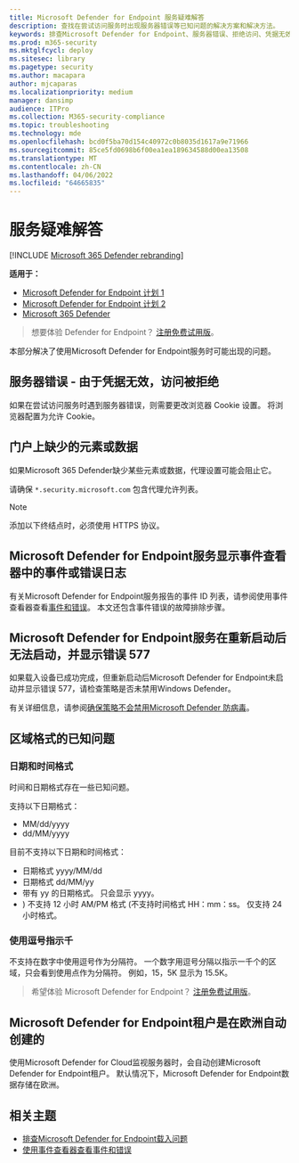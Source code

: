 ```yaml
---
title: Microsoft Defender for Endpoint 服务疑难解答
description: 查找在尝试访问服务时出现服务器错误等已知问题的解决方案和解决方法。
keywords: 排查Microsoft Defender for Endpoint、服务器错误、拒绝访问、凭据无效、无数据、仪表板门户、允许、事件查看器
ms.prod: m365-security
ms.mktglfcycl: deploy
ms.sitesec: library
ms.pagetype: security
ms.author: macapara
author: mjcaparas
ms.localizationpriority: medium
manager: dansimp
audience: ITPro
ms.collection: M365-security-compliance
ms.topic: troubleshooting
ms.technology: mde
ms.openlocfilehash: bcd0f5ba70d154c40972c0b8035d1617a9e71966
ms.sourcegitcommit: 85ce5fd0698b6f00ea1ea189634588d00ea13508
ms.translationtype: MT
ms.contentlocale: zh-CN
ms.lasthandoff: 04/06/2022
ms.locfileid: "64665835"
---
```

# <a name="troubleshoot-service-issues"></a>服务疑难解答

[!INCLUDE [Microsoft 365 Defender rebranding](../../includes/microsoft-defender.md)]

**适用于：**
- [Microsoft Defender for Endpoint 计划 1](https://go.microsoft.com/fwlink/p/?linkid=2154037)
- [Microsoft Defender for Endpoint 计划 2](https://go.microsoft.com/fwlink/p/?linkid=2154037)
- [Microsoft 365 Defender](https://go.microsoft.com/fwlink/?linkid=2118804)

> 想要体验 Defender for Endpoint？ [注册免费试用版](https://signup.microsoft.com/create-account/signup?products=7f379fee-c4f9-4278-b0a1-e4c8c2fcdf7e&ru=https://aka.ms/MDEp2OpenTrial?ocid=docs-wdatp-pullalerts-abovefoldlink)。

本部分解决了使用Microsoft Defender for Endpoint服务时可能出现的问题。

## <a name="server-error---access-is-denied-due-to-invalid-credentials"></a>服务器错误 - 由于凭据无效，访问被拒绝

如果在尝试访问服务时遇到服务器错误，则需要更改浏览器 Cookie 设置。
将浏览器配置为允许 Cookie。

## <a name="elements-or-data-missing-on-the-portal"></a>门户上缺少的元素或数据

如果Microsoft 365 Defender缺少某些元素或数据，代理设置可能会阻止它。

请确保 `*.security.microsoft.com` 包含代理允许列表。

> [!NOTE]
> 添加以下终结点时，必须使用 HTTPS 协议。

## <a name="microsoft-defender-for-endpoint-service-shows-event-or-error-logs-in-the-event-viewer"></a>Microsoft Defender for Endpoint服务显示事件查看器中的事件或错误日志

有关Microsoft Defender for Endpoint服务报告的事件 ID 列表，请参阅使用事件查看器查看[事件和错误](event-error-codes.md)。 本文还包含事件错误的故障排除步骤。

## <a name="microsoft-defender-for-endpoint-service-fails-to-start-after-a-reboot-and-shows-error-577"></a>Microsoft Defender for Endpoint服务在重新启动后无法启动，并显示错误 577

如果载入设备已成功完成，但重新启动后Microsoft Defender for Endpoint未启动并显示错误 577，请检查策略是否未禁用Windows Defender。

有关详细信息，请参阅[确保策略不会禁用Microsoft Defender 防病毒](troubleshoot-onboarding.md#ensure-that-microsoft-defender-antivirus-is-not-disabled-by-a-policy)。

## <a name="known-issues-with-regional-formats"></a>区域格式的已知问题

### <a name="date-and-time-formats"></a>日期和时间格式

时间和日期格式存在一些已知问题。

支持以下日期格式：

- MM/dd/yyyy
- dd/MM/yyyy

目前不支持以下日期和时间格式：

- 日期格式 yyyy/MM/dd
- 日期格式 dd/MM/yy
- 带有 yy 的日期格式。 只会显示 yyyy。
- ) 不支持 12 小时 AM/PM 格式 (不支持时间格式 HH：mm：ss。 仅支持 24 小时格式。

### <a name="use-of-comma-to-indicate-thousand"></a>使用逗号指示千

不支持在数字中使用逗号作为分隔符。 一个数字用逗号分隔以指示一千个的区域，只会看到使用点作为分隔符。 例如，15，5K 显示为 15.5K。

> 希望体验 Microsoft Defender for Endpoint？ [注册免费试用版](https://signup.microsoft.com/create-account/signup?products=7f379fee-c4f9-4278-b0a1-e4c8c2fcdf7e&ru=https://aka.ms/MDEp2OpenTrial?ocid=docs-wdatp-troubleshoot-belowfoldlink)。

## <a name="microsoft-defender-for-endpoint-tenant-was-automatically-created-in-europe"></a>Microsoft Defender for Endpoint租户是在欧洲自动创建的

使用Microsoft Defender for Cloud监视服务器时，会自动创建Microsoft Defender for Endpoint租户。 默认情况下，Microsoft Defender for Endpoint数据存储在欧洲。

## <a name="related-topics"></a>相关主题

- [排查Microsoft Defender for Endpoint载入问题](troubleshoot-onboarding.md)
- [使用事件查看器查看事件和错误](event-error-codes.md)
